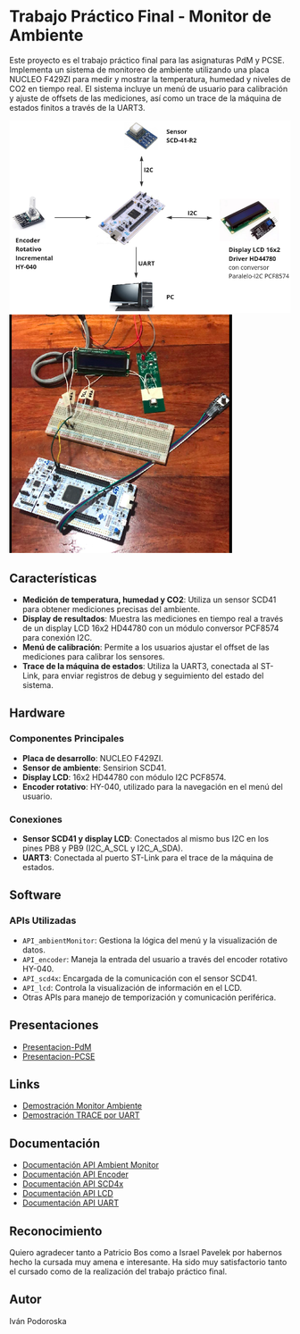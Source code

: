 # Trabajo Práctico Final - Monitor de Ambiente

Este proyecto es el trabajo práctico final para las asignaturas PdM y PCSE. Implementa un sistema de monitoreo de ambiente utilizando una placa NUCLEO F429ZI para medir y mostrar la temperatura, humedad y niveles de CO2 en tiempo real. El sistema incluye un menú de usuario para calibración y ajuste de offsets de las mediciones, así como un trace de la máquina de estados finitos a través de la UART3.

![Interconexión](./Assets/img-4.png)
![Foto-Implementado](./Assets/img-5.png)

## Características

- **Medición de temperatura, humedad y CO2**: Utiliza un sensor SCD41 para obtener mediciones precisas del ambiente.
- **Display de resultados**: Muestra las mediciones en tiempo real a través de un display LCD 16x2 HD44780 con un módulo conversor PCF8574 para conexión I2C.
- **Menú de calibración**: Permite a los usuarios ajustar el offset de las mediciones para calibrar los sensores.
- **Trace de la máquina de estados**: Utiliza la UART3, conectada al ST-Link, para enviar registros de debug y seguimiento del estado del sistema.

## Hardware

### Componentes Principales

- **Placa de desarrollo**: NUCLEO F429ZI.
- **Sensor de ambiente**: Sensirion SCD41.
- **Display LCD**: 16x2 HD44780 con módulo I2C PCF8574.
- **Encoder rotativo**: HY-040, utilizado para la navegación en el menú del usuario.

### Conexiones

- **Sensor SCD41 y display LCD**: Conectados al mismo bus I2C en los pines PB8 y PB9 (I2C_A_SCL y I2C_A_SDA).
- **UART3**: Conectada al puerto ST-Link para el trace de la máquina de estados.

## Software

### APIs Utilizadas

- `API_ambientMonitor`: Gestiona la lógica del menú y la visualización de datos.
- `API_encoder`: Maneja la entrada del usuario a través del encoder rotativo HY-040.
- `API_scd4x`: Encargada de la comunicación con el sensor SCD41.
- `API_lcd`: Controla la visualización de información en el LCD.
- Otras APIs para manejo de temporización y comunicación periférica.

## Presentaciones

- [Presentacion-PdM](./Docs/Presentacion-PdM.pdf)
- [Presentacion-PCSE](./Docs/Presentacion-PCSE.pdf)

## Links

- [Demostración Monitor Ambiente](https://drive.google.com/file/d/1c6Spt7LK5JwAIFcHeT-6YWO50yyMYHFK/view?usp=drive_link)
- [Demostración TRACE por UART](https://drive.google.com/file/d/1jQVafHF2vWL_g4ZWpDJu-ALKsj6rms3a/view?usp=drive_link)

## Documentación

- [Documentación API Ambient Monitor](./Docs/Ambient-Monitor.md)
- [Documentación API Encoder](./Docs/Encoder.md)
- [Documentación API SCD4x](./Docs/SCD4x.md)
- [Documentación API LCD](./Docs/LCD.md)
- [Documentación API UART](./Docs/UART.md)
  
## Reconocimiento

Quiero agradecer tanto a Patricio Bos como a Israel Pavelek por habernos hecho la cursada muy amena e interesante. Ha sido muy satisfactorio tanto el cursado como de la realización del trabajo práctico final.

## Autor

Iván Podoroska